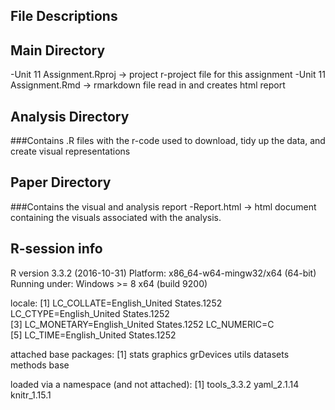 ## File Descriptions

## Main Directory
-Unit 11 Assignment.Rproj -> project r-project file for this assignment
-Unit 11 Assignment.Rmd -> rmarkdown file read in and creates html report
  
## Analysis Directory
###Contains .R files with the r-code used to download, tidy up the data, and create visual representations

## Paper Directory
###Contains the visual and analysis report
-Report.html -> html document containing the visuals associated with the analysis.

## R-session info

R version 3.3.2 (2016-10-31)
Platform: x86_64-w64-mingw32/x64 (64-bit)
Running under: Windows >= 8 x64 (build 9200)

locale:
[1] LC_COLLATE=English_United States.1252  LC_CTYPE=English_United States.1252   
[3] LC_MONETARY=English_United States.1252 LC_NUMERIC=C                          
[5] LC_TIME=English_United States.1252    

attached base packages:
[1] stats     graphics  grDevices utils     datasets  methods   base     

loaded via a namespace (and not attached):
[1] tools_3.3.2  yaml_2.1.14  knitr_1.15.1